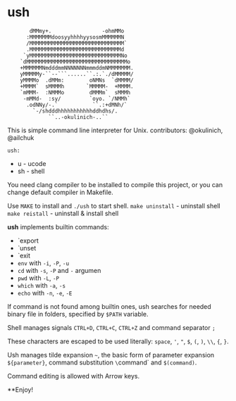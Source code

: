 # ush

           dMMmy+.                -ohmMMo                                   
          :MMMMMMMdoosyyhhhhyysosmMMMMMMN                                   
          /MMMMMMMMMMMMMMMMMMMMMMMMMMMMMM`                                  
          .MMMMMMMMMMMMMMMMMMMMMMMMMMMMMd                                   
         `yMMMMMMMMMMMMMMMMMMMMMMMMMMMMMNo                                  
        `dMMMMMMMMMMMMMMMMMMMMMMMMMMMMMMMMo                                 
        +MMMMMMNmdddmmNNNNNNNmmmddmNMMMMMMM.                                
        yMMMMMy-``--```......``.:.`./dMMMMM/                                
        yMMMMo  .dMMm:        oNMNs  `dMMMM/                                
        +MMMM`  sMMMMh       `MMMMM-  +MMMM.                                
        `mMMM-  :NMMMo        dMMMm`  sMMMh                                 
         -mMMd-  :sy/         `oyo. `/NMMh`                                 
          .odNNy/-.`           ``.:+dMNh/`                                  
            `-/shdddhhhhhhhhhhhddhdhs/.                                     
                 ``..-okulinich-..``


This is simple command line interpreter for Unix.
       contributors: @okulinich, @ailchuk

    ush:
* u - ucode
* sh - shell

You need clang compiler to be installed to compile this 
project, or you can change default compiler in Makefile.

Use `MAKE` to install and `./ush` to start shell.
`make uninstall` - uninstall shell
`make reistall` - uninstall & install shell

**ush** implements builtin commands:
- `export
- `unset
- `exit
- `env` with `-i`, `-P`, `-u`
- `cd`  with `-s`, `-P`  and `-` argumen
- `pwd` with `-L`, `-P`
- `which` with `-a`, `-s`
- `echo` with `-n`, `-e`, `-E`

If command is not found among builtin ones, ush searches for
needed binary file in folders, specified by `$PATH` variable.

Shell manages signals `CTRL+D`, `CTRL+C`, `CTRL+Z`
and command separator `;`

These characters are escaped to be used literally:
`space`, `'`, `"`, `$`, `(`, `)`, `\\`, `{`, `}`.

Ush manages tilde expansion `~`, the basic form of parameter 
expansion `${parameter}`, command substitution `\`command\` and `$(command)`.

Command editing is allowed with Arrow keys.

**Enjoy!
